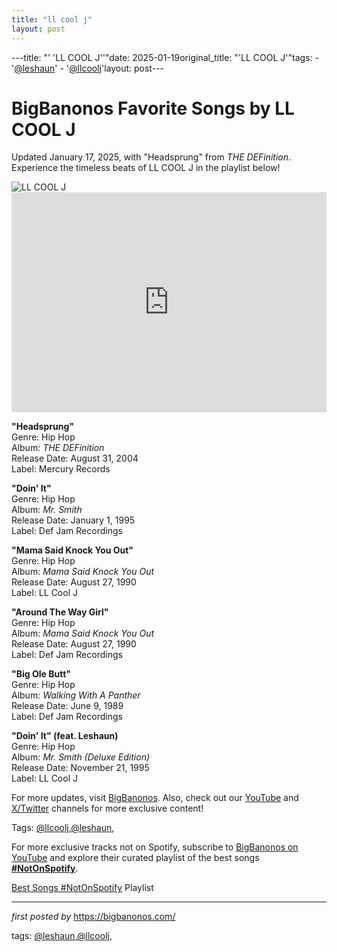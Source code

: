 ```yaml
---
title: "ll cool j"
layout: post
---
```

---title: "' 'LL COOL J''"date: 2025-01-19original_title: "'LL COOL J'"tags:  - '[@leshaun](/tags/leshaun/)'  - '[@llcoolj](/tags/llcoolj/)'layout: post---<!-- Title of the Post --><h1 >BigBanonos Favorite Songs by LL COOL J</h1> <!-- Introductory Text --><p >Updated January 17, 2025, with "Headsprung" from <em>THE DEFinition</em>. Experience the timeless beats of LL COOL J in the playlist below!</p> <!-- Featured Image --><div > <img src="https://i.scdn.co/image/ab67616d00001e022ecb3443d8533eab9c85f830" alt="LL COOL J" /></div> <!-- Spotify Embed --><div > <iframe src="https://open.spotify.com/embed/playlist/6nWyg2dC6DDOLkgXjkZQUg?utm_source=generator" width="100%" height="352" frameborder="0" allowfullscreen="" allow="autoplay; clipboard-write; encrypted-media; fullscreen; picture-in-picture" loading="lazy"></iframe></div> <!-- Song Information --><div > <p><strong>"Headsprung"</strong><br> Genre: Hip Hop<br> Album: <em>THE DEFinition</em><br> Release Date: August 31, 2004<br> Label: Mercury Records</p> <p><strong>"Doin' It"</strong><br> Genre: Hip Hop<br> Album: <em>Mr. Smith</em><br> Release Date: January 1, 1995<br> Label: Def Jam Recordings</p> <p><strong>"Mama Said Knock You Out"</strong><br> Genre: Hip Hop<br> Album: <em>Mama Said Knock You Out</em><br> Release Date: August 27, 1990<br> Label: LL Cool J</p> <p><strong>"Around The Way Girl"</strong><br> Genre: Hip Hop<br> Album: <em>Mama Said Knock You Out</em><br> Release Date: August 27, 1990<br> Label: Def Jam Recordings</p> <p><strong>"Big Ole Butt"</strong><br> Genre: Hip Hop<br> Album: <em>Walking With A Panther</em><br> Release Date: June 9, 1989<br> Label: Def Jam Recordings</p> <p><strong>"Doin' It" (feat. Leshaun)</strong><br> Genre: Hip Hop<br> Album: <em>Mr. Smith (Deluxe Edition)</em><br> Release Date: November 21, 1995<br> Label: LL Cool J</p></div> <!-- Footer Links --><div > <p>For more updates, visit <a href="https://bigbanonos.com/" target="_blank">BigBanonos</a>. Also, check out our <a href="https://www.youtube.com/[@BigBanonos](/tags/BigBanonos/)" target="_blank">YouTube</a> and <a href="https://x.com/bigbanonos" target="_blank">X/Twitter</a> channels for more exclusive content!</p></div> <!-- Tags --><p >Tags: [@llcoolj](/tags/llcoolj/),[@leshaun](/tags/leshaun/),</p><!--Subscribe and Playlist Links--><div>    <p>For more exclusive tracks not on Spotify, subscribe to <a href="https://www.youtube.com/[@BigBanonos](/tags/BigBanonos/)" target="_blank">BigBanonos on YouTube</a> and explore their curated playlist of the best songs <strong>[#NotOnSpotify](/tags/NotOnSpotify/)</strong>.</p>    <p><a href="https://www.youtube.com/playlist?list=PLtuNtuTatqI0kFahUCbtbfenC_ET5O_tr" target="_blank">Best Songs [#NotOnSpotify](/tags/NotOnSpotify/) Playlist<br /></a></p></div><hr /><p><em>first posted by</em> <a href="https://bigbanonos.com/" rel="noopener" target="_new">https://bigbanonos.com/</a></p><p>tags: [@leshaun](/tags/leshaun/),[@llcoolj](/tags/llcoolj/),</p>